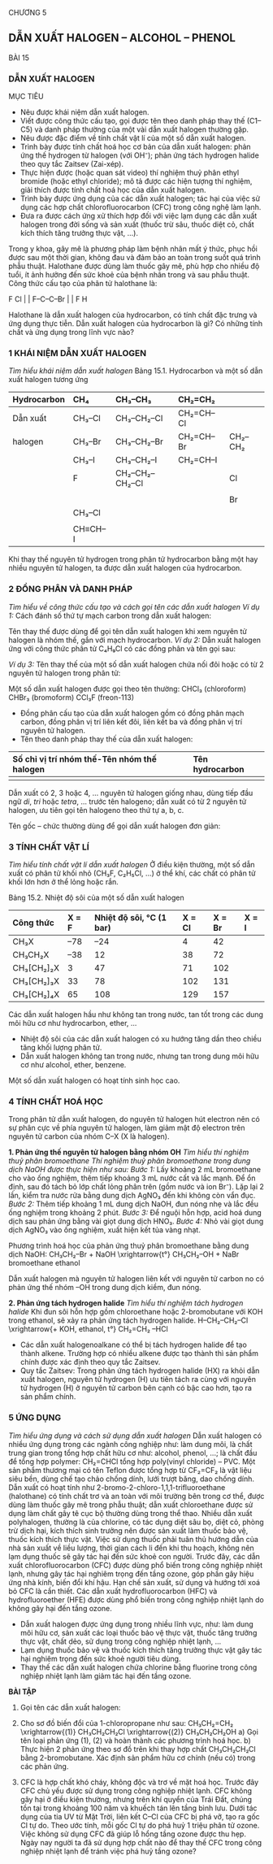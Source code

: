 CHƯƠNG 5
## DẪN XUẤT HALOGEN – ALCOHOL – PHENOL

BÀI 15

### DẪN XUẤT HALOGEN

MỤC TIÊU
- Nêu được khái niệm dẫn xuất halogen.
- Viết được công thức cấu tạo, gọi được tên theo danh pháp thay thế (C1–C5) và danh pháp thường của một vài dẫn xuất halogen thường gặp.
- Nêu được đặc điểm về tính chất vật lí của một số dẫn xuất halogen.
- Trình bày được tính chất hoá học cơ bản của dẫn xuất halogen: phản ứng thế hydrogen từ halogen (với OH⁻); phản ứng tách hydrogen halide theo quy tắc Zaitsev (Zai-xép).
- Thực hiện được (hoặc quan sát video) thí nghiệm thuỷ phân ethyl bromide (hoặc ethyl chloride); mô tả được các hiện tượng thí nghiệm, giải thích được tính chất hoá học của dẫn xuất halogen.
- Trình bày được ứng dụng của các dẫn xuất halogen; tác hại của việc sử dụng các hợp chất chlorofluorocarbon (CFC) trong công nghệ làm lạnh.
- Đưa ra được cách ứng xử thích hợp đối với việc lạm dụng các dẫn xuất halogen trong đời sống và sản xuất (thuốc trừ sâu, thuốc diệt cỏ, chất kích thích tăng trưởng thực vật, ...).

Trong y khoa, gây mê là phương pháp làm bệnh nhân mất ý thức, phục hồi được sau một thời gian, không đau và đảm bảo an toàn trong suốt quá trình phẫu thuật. Halothane được dùng làm thuốc gây mê, phù hợp cho nhiều độ tuổi, ít ảnh hưởng đến sức khoẻ của bệnh nhân trong và sau phẫu thuật. Công thức cấu tạo của phân tử halothane là:

F  Cl
|   |
F–C–C–Br
|   |
F  H

Halothane là dẫn xuất halogen của hydrocarbon, có tính chất đặc trưng và ứng dụng thực tiễn. Dẫn xuất halogen của hydrocarbon là gì? Có những tính chất và ứng dụng trong lĩnh vực nào?

### 1 KHÁI NIỆM DẪN XUẤT HALOGEN

*Tìm hiểu khái niệm dẫn xuất halogen*
Bảng 15.1. Hydrocarbon và một số dẫn xuất halogen tương ứng

| Hydrocarbon | CH₄         | CH₃–CH₃       | CH₂=CH₂       |                     |
| :---------- | :---------- | :------------ | :------------ | :------------------ |
| Dẫn xuất    | CH₃–Cl      | CH₃–CH₂–Cl    | CH₂=CH–Cl     |                     |
| halogen     | CH₃–Br      | CH₃–CH₂–Br    | CH₂=CH–Br     | CH₂–CH₂             |
|             | CH₃–I       | CH₃–CH₂–I     | CH₂=CH–I      | |                   |
|             | F           | CH₂–CH₂–CH₂–Cl |               | Cl                  |
|             |             |               |               |                     |
|             |             |               |               | Br                  |
|             | CH₃–Cl      |               |               |                     |
|             |             |               |               |                     |
|             | CH≡CH–I     |               |               |                     |

Khi thay thế nguyên tử hydrogen trong phân tử hydrocarbon bằng một hay nhiều nguyên tử halogen, ta được dẫn xuất halogen của hydrocarbon.

### 2 ĐỒNG PHÂN VÀ DANH PHÁP

*Tìm hiểu về công thức cấu tạo và cách gọi tên các dẫn xuất halogen*
*Ví dụ 1:* Cách đánh số thứ tự mạch carbon trong dẫn xuất halogen:

Tên thay thế được dùng để gọi tên dẫn xuất halogen khi xem nguyên tử halogen là nhóm thế, gắn với mạch hydrocarbon.
*Ví dụ 2:* Dẫn xuất halogen ứng với công thức phân tử C₄H₉Cl có các đồng phân và tên gọi sau:

*Ví dụ 3:* Tên thay thế của một số dẫn xuất halogen chứa nối đôi hoặc có từ 2 nguyên tử halogen trong phân tử:

Một số dẫn xuất halogen được gọi theo tên thường:
CHCl₃ (chloroform)
CHBr₃ (bromoform)
CCl₃F (freon-113)

- Đồng phân cấu tạo của dẫn xuất halogen gồm có đồng phân mạch carbon, đồng phân vị trí liên kết đôi, liên kết ba và đồng phân vị trí nguyên tử halogen.
- Tên theo danh pháp thay thế của dẫn xuất halogen:

| Số chỉ vị trí nhóm thế-Tên nhóm thế halogen | Tên hydrocarbon |
| :---------------------------------------- | :-------------- |
|                                           |                 |

Dẫn xuất có 2, 3 hoặc 4, ... nguyên tử halogen giống nhau, dùng tiếp đầu ngữ *di*, *tri* hoặc *tetra*, ... trước tên halogeno; dẫn xuất có từ 2 nguyên tử halogen, ưu tiên gọi tên halogeno theo thứ tự a, b, c.

Tên gốc – chức thường dùng để gọi dẫn xuất halogen đơn giản:

### 3 TÍNH CHẤT VẬT LÍ

*Tìm hiểu tính chất vật lí dẫn xuất halogen*
Ở điều kiện thường, một số dẫn xuất có phân tử khối nhỏ (CH₃F, C₂H₅Cl, ...) ở thể khí, các chất có phân tử khối lớn hơn ở thể lỏng hoặc rắn.

Bảng 15.2. Nhiệt độ sôi của một số dẫn xuất halogen

| Công thức | X = F | Nhiệt độ sôi, °C (1 bar) | X = Cl | X = Br | X = I |
| :-------- | :---- | :--------------------- | :----- | :----- | :---- |
| CH₃X      | –78   | –24                    | 4      | 42     |
| CH₃CH₂X   | –38   | 12                     | 38     | 72     |
| CH₃[CH₂]₂X | 3     | 47                     | 71     | 102    |
| CH₃[CH₂]₃X | 33    | 78                     | 102    | 131    |
| CH₃[CH₂]₄X | 65    | 108                    | 129    | 157    |

Các dẫn xuất halogen hầu như không tan trong nước, tan tốt trong các dung môi hữu cơ như hydrocarbon, ether, ...

- Nhiệt độ sôi của các dẫn xuất halogen có xu hướng tăng dần theo chiều tăng khối lượng phân tử.
- Dẫn xuất halogen không tan trong nước, nhưng tan trong dung môi hữu cơ như alcohol, ether, benzene.

Một số dẫn xuất halogen có hoạt tính sinh học cao.

### 4 TÍNH CHẤT HOÁ HỌC

Trong phân tử dẫn xuất halogen, do nguyên tử halogen hút electron nên có sự phân cực về phía nguyên tử halogen, làm giảm mật độ electron trên nguyên tử carbon của nhóm C–X (X là halogen).

**1. Phản ứng thế nguyên tử halogen bằng nhóm OH**
*Tìm hiểu thí nghiệm thuỷ phân bromoethane*
*Thí nghiệm thuỷ phân bromoethane trong dung dịch NaOH được thực hiện như sau:*
*Bước 1:* Lấy khoảng 2 mL bromoethane cho vào ống nghiệm, thêm tiếp khoảng 3 mL nước cất và lắc mạnh. Để ổn định, sau đó tách bỏ lớp chất lỏng phân trên (gồm nước và ion Br⁻). Lặp lại 2 lần, kiểm tra nước rửa bằng dung dịch AgNO₃ đến khi không còn vẩn đục.
*Bước 2:* Thêm tiếp khoảng 1 mL dung dịch NaOH, đun nóng nhẹ và lắc đều ống nghiệm trong khoảng 2 phút.
*Bước 3:* Để nguội hỗn hợp, acid hoá dung dịch sau phản ứng bằng vài giọt dung dịch HNO₃.
*Bước 4:* Nhỏ vài giọt dung dịch AgNO₃ vào ống nghiệm, xuất hiện kết tủa vàng nhạt.

Phương trình hoá học của phản ứng thuỷ phân bromoethane bằng dung dịch NaOH:
CH₃CH₂–Br + NaOH \xrightarrow{t°} CH₃CH₂–OH + NaBr
              bromoethane        ethanol

Dẫn xuất halogen mà nguyên tử halogen liên kết với nguyên tử carbon no có phản ứng thế nhóm –OH trong dung dịch kiềm, đun nóng.

**2. Phản ứng tách hydrogen halide**
*Tìm hiểu thí nghiệm tách hydrogen halide*
Khi đun sôi hỗn hợp gồm chloroethane hoặc 2-bromobutane với KOH trong ethanol, sẽ xảy ra phản ứng tách hydrogen halide.
H–CH₂–CH₂–Cl \xrightarrow{+ KOH, ethanol, t°} CH₂=CH₂
             –HCl

- Các dẫn xuất halogenoalkane có thể bị tách hydrogen halide để tạo thành alkene. Trường hợp có nhiều alkene được tạo thành thì sản phẩm chính được xác định theo quy tắc Zaitsev.
- Quy tắc Zaitsev: Trong phản ứng tách hydrogen halide (HX) ra khỏi dẫn xuất halogen, nguyên tử hydrogen (H) ưu tiên tách ra cùng với nguyên tử hydrogen (H) ở nguyên tử carbon bên cạnh có bậc cao hơn, tạo ra sản phẩm chính.

### 5 ỨNG DỤNG

*Tìm hiểu ứng dụng và cách sử dụng dẫn xuất halogen*
Dẫn xuất halogen có nhiều ứng dụng trong các ngành công nghiệp như: làm dung môi, là chất trung gian trong tổng hợp chất hữu cơ như: alcohol, phenol, ...; là chất đầu để tổng hợp polymer: CH₂=CHCl tổng hợp poly(vinyl chloride) – PVC. Một sản phẩm thương mại có tên Teflon được tổng hợp từ CF₂=CF₂ là vật liệu siêu bền, dùng chế tạo chảo chống dính, lưới trượt băng, dao chống dính.
Dẫn xuất có hoạt tính như 2-bromo-2-chloro-1,1,1-trifluoroethane (halothane) có tính chất trơ và an toàn với môi trường bên trong cơ thể, được dùng làm thuốc gây mê trong phẫu thuật; dẫn xuất chloroethane được sử dụng làm chất gây tê cục bộ thường dùng trong thể thao.
Nhiều dẫn xuất polyhalogen, thường là của chlorine, có tác dụng diệt sâu bọ, diệt cỏ, phòng trừ dịch hại, kích thích sinh trưởng nên được sản xuất làm thuốc bảo vệ, thuốc kích thích thực vật.
Việc sử dụng thuốc phải tuân thủ hướng dẫn của nhà sản xuất về liều lượng, thời gian cách li đến khi thu hoạch, không nên lạm dụng thuốc sẽ gây tác hại đến sức khoẻ con người.
Trước đây, các dẫn xuất chlorofluorocarbon (CFC) được dùng phổ biến trong công nghiệp nhiệt lạnh, nhưng gây tác hại nghiêm trọng đến tầng ozone, góp phần gây hiệu ứng nhà kính, biến đổi khí hậu. Hạn chế sản xuất, sử dụng và hướng tới xoá bỏ CFC là cần thiết.
Các dẫn xuất hydrofluorocarbon (HFC) và hydrofluoroether (HFE) được dùng phổ biến trong công nghiệp nhiệt lạnh do không gây hại đến tầng ozone.

- Dẫn xuất halogen được ứng dụng trong nhiều lĩnh vực, như: làm dung môi hữu cơ, sản xuất các loại thuốc bảo vệ thực vật, thuốc tăng trưởng thực vật, chất dẻo, sử dụng trong công nghiệp nhiệt lạnh, ...
- Lạm dụng thuốc bảo vệ và thuốc kích thích tăng trưởng thực vật gây tác hại nghiêm trọng đến sức khoẻ người tiêu dùng.
- Thay thế các dẫn xuất halogen chứa chlorine bằng fluorine trong công nghiệp nhiệt lạnh làm giảm tác hại đến tầng ozone.

**BÀI TẬP**

1. Gọi tên các dẫn xuất halogen:

2. Cho sơ đồ biến đổi của 1-chloropropane như sau:
   CH₃CH₂=CH₂ \xrightarrow{(1)} CH₃CH₂CH₂Cl \xrightarrow{(2)} CH₃CH₂CH₂OH
   a) Gọi tên loại phản ứng (1), (2) và hoàn thành các phương trình hoá học.
   b) Thực hiện 2 phản ứng theo sơ đồ trên khi thay hợp chất CH₃CH₂CH₂Cl bằng 2-bromobutane. Xác định sản phẩm hữu cơ chính (nếu có) trong các phản ứng.
3. CFC là hợp chất khó cháy, không độc và trơ về mặt hoá học. Trước đây CFC chủ yếu được sử dụng trong công nghiệp nhiệt lạnh. CFC không gây hại ở điều kiện thường, nhưng trên khí quyển của Trái Đất, chúng tồn tại trong khoảng 100 năm và khuếch tán lên tầng bình lưu. Dưới tác dụng của tia UV từ Mặt Trời, liên kết C–Cl của CFC bị phá vỡ, tạo ra gốc Cl tự do. Theo ước tính, mỗi gốc Cl tự do phá huỷ 1 triệu phân tử ozone. Việc không sử dụng CFC đã giúp lỗ hổng tầng ozone được thu hẹp. Ngày nay người ta đã sử dụng hợp chất nào để thay thế CFC trong công nghiệp nhiệt lạnh để tránh việc phá huỷ tầng ozone?
